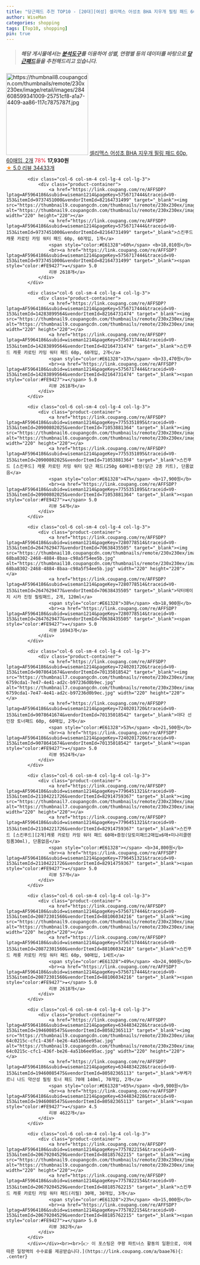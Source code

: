 ```yaml
---
title: "당근패드 추천 TOP10 - [20대][여성] 셀리맥스 어성초 BHA 지우개 필링 패드 60p, 60매입, 2개"
author: WiseMan
categories: shopping
tags: [Top10, shopping]
pin: true
---
```


> ##### 해당 게시물에서는 [**분석도구**](https://itemscout.io/)를 이용하여 **성별**, **연령별** 등의 데이터를 바탕으로 [**당근패드**](https://link.coupang.com/a/baae76)들을 추천해드리고 있습니다.
<div class="container"><div class="row">
            <div class="col-6 col-sm-4 col-lg-4 col-lg-3">
                <div class="product-container">
                    <a href="https://link.coupang.com/re/AFFSDP?lptag=AF5964186&subid=wiseman1214&pageKey=6470133507&traceid=V0-153&itemId=14200013674&vendorItemId=73570490174" target="_blank"><img src="https://thumbnail8.coupangcdn.com/thumbnails/remote/230x230ex/image/retail/images/284608599341009-25751cf8-a1a7-4409-aa86-117c7875787f.jpg" alt="https://thumbnail8.coupangcdn.com/thumbnails/remote/230x230ex/image/retail/images/284608599341009-25751cf8-a1a7-4409-aa86-117c7875787f.jpg" width="220" height="220"></a>
                    <a href="https://link.coupang.com/re/AFFSDP?lptag=AF5964186&subid=wiseman1214&pageKey=6470133507&traceid=V0-153&itemId=14200013674&vendorItemId=73570490174" target="_blank">셀리맥스 어성초 BHA 지우개 필링 패드 60p, 60매입, 2개</a>
                    <span style="color:#E61328">78%</span> <b>17,930원</b>
                    <br><a href="https://link.coupang.com/re/AFFSDP?lptag=AF5964186&subid=wiseman1214&pageKey=6470133507&traceid=V0-153&itemId=14200013674&vendorItemId=73570490174" target="_blank"><span style="color:#FE9427">★</span> 5.0
                    리뷰 34433개</a>
                </div>
            </div>
            
            <div class="col-6 col-sm-4 col-lg-4 col-lg-3">
                <div class="product-container">
                    <a href="https://link.coupang.com/re/AFFSDP?lptag=AF5964186&subid=wiseman1214&pageKey=5756717444&traceid=V0-153&itemId=9737451000&vendorItemId=82164731499" target="_blank"><img src="https://thumbnail9.coupangcdn.com/thumbnails/remote/230x230ex/image/vendor_inventory/4651/b0d9dea01aa7a8d459ed1ebfae8b857d6a96b05c90452e28552468283147.jpg" alt="https://thumbnail9.coupangcdn.com/thumbnails/remote/230x230ex/image/vendor_inventory/4651/b0d9dea01aa7a8d459ed1ebfae8b857d6a96b05c90452e28552468283147.jpg" width="220" height="220"></a>
                    <a href="https://link.coupang.com/re/AFFSDP?lptag=AF5964186&subid=wiseman1214&pageKey=5756717444&traceid=V0-153&itemId=9737451000&vendorItemId=82164731499" target="_blank">스킨푸드 캐롯 카로틴 카밍 워터 패드 60p, 60개입, 1개</a>
                    <span style="color:#E61328">60%</span> <b>18,010원</b>
                    <br><a href="https://link.coupang.com/re/AFFSDP?lptag=AF5964186&subid=wiseman1214&pageKey=5756717444&traceid=V0-153&itemId=9737451000&vendorItemId=82164731499" target="_blank"><span style="color:#FE9427">★</span> 5.0
                    리뷰 2618개</a>
                </div>
            </div>
            
            <div class="col-6 col-sm-4 col-lg-4 col-lg-3">
                <div class="product-container">
                    <a href="https://link.coupang.com/re/AFFSDP?lptag=AF5964186&subid=wiseman1214&pageKey=5756717444&traceid=V0-153&itemId=14283899564&vendorItemId=82164731474" target="_blank"><img src="https://thumbnail9.coupangcdn.com/thumbnails/remote/230x230ex/image/vendor_inventory/4651/b0d9dea01aa7a8d459ed1ebfae8b857d6a96b05c90452e28552468283147.jpg" alt="https://thumbnail9.coupangcdn.com/thumbnails/remote/230x230ex/image/vendor_inventory/4651/b0d9dea01aa7a8d459ed1ebfae8b857d6a96b05c90452e28552468283147.jpg" width="220" height="220"></a>
                    <a href="https://link.coupang.com/re/AFFSDP?lptag=AF5964186&subid=wiseman1214&pageKey=5756717444&traceid=V0-153&itemId=14283899564&vendorItemId=82164731474" target="_blank">스킨푸드 캐롯 카로틴 카밍 워터 패드 60p, 60개입, 2개</a>
                    <span style="color:#E61328">33%</span> <b>33,470원</b>
                    <br><a href="https://link.coupang.com/re/AFFSDP?lptag=AF5964186&subid=wiseman1214&pageKey=5756717444&traceid=V0-153&itemId=14283899564&vendorItemId=82164731474" target="_blank"><span style="color:#FE9427">★</span> 5.0
                    리뷰 2618개</a>
                </div>
            </div>
            
            <div class="col-6 col-sm-4 col-lg-4 col-lg-3">
                <div class="product-container">
                    <a href="https://link.coupang.com/re/AFFSDP?lptag=AF5964186&subid=wiseman1214&pageKey=7755351895&traceid=V0-153&itemId=20900802025&vendorItemId=71053881364" target="_blank"><img src="https://thumbnail6.coupangcdn.com/thumbnails/remote/230x230ex/image/vendor_inventory/e2f2/1aa7f4a9fa26e1d4f0b3ede923d44005ae8491bdb4306456826358ee713b.jpg" alt="https://thumbnail6.coupangcdn.com/thumbnails/remote/230x230ex/image/vendor_inventory/e2f2/1aa7f4a9fa26e1d4f0b3ede923d44005ae8491bdb4306456826358ee713b.jpg" width="220" height="220"></a>
                    <a href="https://link.coupang.com/re/AFFSDP?lptag=AF5964186&subid=wiseman1214&pageKey=7755351895&traceid=V0-153&itemId=20900802025&vendorItemId=71053881364" target="_blank">스킨푸드 [스킨푸드] 캐롯 카로틴 카밍 워터 당근 패드(250g 60매)+증정(당근 2종 키트), 단품없음</a>
                    <span style="color:#E61328">47%</span> <b>17,900원</b>
                    <br><a href="https://link.coupang.com/re/AFFSDP?lptag=AF5964186&subid=wiseman1214&pageKey=7755351895&traceid=V0-153&itemId=20900802025&vendorItemId=71053881364" target="_blank"><span style="color:#FE9427">★</span> 5.0
                    리뷰 54개</a>
                </div>
            </div>
            
            <div class="col-6 col-sm-4 col-lg-4 col-lg-3">
                <div class="product-container">
                    <a href="https://link.coupang.com/re/AFFSDP?lptag=AF5964186&subid=wiseman1214&pageKey=7280778514&traceid=V0-153&itemId=2647629477&vendorItemId=70638435505" target="_blank"><img src="https://thumbnail10.coupangcdn.com/thumbnails/remote/230x230ex/image/retail/images/8647948976661200-68ba8302-2468-4884-8baa-c98a5f54ee5b.jpg" alt="https://thumbnail10.coupangcdn.com/thumbnails/remote/230x230ex/image/retail/images/8647948976661200-68ba8302-2468-4884-8baa-c98a5f54ee5b.jpg" width="220" height="220"></a>
                    <a href="https://link.coupang.com/re/AFFSDP?lptag=AF5964186&subid=wiseman1214&pageKey=7280778514&traceid=V0-153&itemId=2647629477&vendorItemId=70638435505" target="_blank">닥터에이지 시카 진정 필링패드, 2개, 120ml</a>
                    <span style="color:#E61328">38%</span> <b>18,900원</b>
                    <br><a href="https://link.coupang.com/re/AFFSDP?lptag=AF5964186&subid=wiseman1214&pageKey=7280778514&traceid=V0-153&itemId=2647629477&vendorItemId=70638435505" target="_blank"><span style="color:#FE9427">★</span> 5.0
                    리뷰 16943개</a>
                </div>
            </div>
            
            <div class="col-6 col-sm-4 col-lg-4 col-lg-3">
                <div class="product-container">
                    <a href="https://link.coupang.com/re/AFFSDP?lptag=AF5964186&subid=wiseman1214&pageKey=7240201720&traceid=V0-153&itemId=9078641674&vendorItemId=70135018542" target="_blank"><img src="https://thumbnail7.coupangcdn.com/thumbnails/remote/230x230ex/image/retail/images/1055404455940432-6759cda1-7e47-4e41-ad2c-b97236d0b9ec.jpg" alt="https://thumbnail7.coupangcdn.com/thumbnails/remote/230x230ex/image/retail/images/1055404455940432-6759cda1-7e47-4e41-ad2c-b97236d0b9ec.jpg" width="220" height="220"></a>
                    <a href="https://link.coupang.com/re/AFFSDP?lptag=AF5964186&subid=wiseman1214&pageKey=7240201720&traceid=V0-153&itemId=9078641674&vendorItemId=70135018542" target="_blank">야다 선인장 토너패드 60p, 60매입, 2개</a>
                    <span style="color:#E61328">53%</span> <b>21,500원</b>
                    <br><a href="https://link.coupang.com/re/AFFSDP?lptag=AF5964186&subid=wiseman1214&pageKey=7240201720&traceid=V0-153&itemId=9078641674&vendorItemId=70135018542" target="_blank"><span style="color:#FE9427">★</span> 5.0
                    리뷰 9524개</a>
                </div>
            </div>
            
            <div class="col-6 col-sm-4 col-lg-4 col-lg-3">
                <div class="product-container">
                    <a href="https://link.coupang.com/re/AFFSDP?lptag=AF5964186&subid=wiseman1214&pageKey=7796451321&traceid=V0-153&itemId=21104221726&vendorItemId=82914759367" target="_blank"><img src="https://thumbnail7.coupangcdn.com/thumbnails/remote/230x230ex/image/vendor_inventory/5ddc/56e5c8bcf456d3c8778154ab20e5c98207ccfdcda8df4ec1bf2caf09aaf3.jpg" alt="https://thumbnail7.coupangcdn.com/thumbnails/remote/230x230ex/image/vendor_inventory/5ddc/56e5c8bcf456d3c8778154ab20e5c98207ccfdcda8df4ec1bf2caf09aaf3.jpg" width="220" height="220"></a>
                    <a href="https://link.coupang.com/re/AFFSDP?lptag=AF5964186&subid=wiseman1214&pageKey=7796451321&traceid=V0-153&itemId=21104221726&vendorItemId=82914759367" target="_blank">스킨푸드 [스킨푸드][2개]캐롯 카로틴 카밍 워터 패드 60매+증정(당토미패드2매입x6매+미나리클렌징폼30ml), 단품없음</a>
                    <span style="color:#E61328"></span> <b>34,800원</b>
                    <br><a href="https://link.coupang.com/re/AFFSDP?lptag=AF5964186&subid=wiseman1214&pageKey=7796451321&traceid=V0-153&itemId=21104221726&vendorItemId=82914759367" target="_blank"><span style="color:#FE9427">★</span> 5.0
                    리뷰 57개</a>
                </div>
            </div>
            
            <div class="col-6 col-sm-4 col-lg-4 col-lg-3">
                <div class="product-container">
                    <a href="https://link.coupang.com/re/AFFSDP?lptag=AF5964186&subid=wiseman1214&pageKey=5756717444&traceid=V0-153&itemId=20872301560&vendorItemId=88106034216" target="_blank"><img src="https://thumbnail9.coupangcdn.com/thumbnails/remote/230x230ex/image/vendor_inventory/0629/324331bdfc548d0eb3820ffbe23fe7c644fd46f728a4d9949bed5e80b91b.jpg" alt="https://thumbnail9.coupangcdn.com/thumbnails/remote/230x230ex/image/vendor_inventory/0629/324331bdfc548d0eb3820ffbe23fe7c644fd46f728a4d9949bed5e80b91b.jpg" width="220" height="220"></a>
                    <a href="https://link.coupang.com/re/AFFSDP?lptag=AF5964186&subid=wiseman1214&pageKey=5756717444&traceid=V0-153&itemId=20872301560&vendorItemId=88106034216" target="_blank">스킨푸드 캐롯 카로틴 카밍 워터 패드 60p, 90매입, 1세트</a>
                    <span style="color:#E61328">49%</span> <b>24,900원</b>
                    <br><a href="https://link.coupang.com/re/AFFSDP?lptag=AF5964186&subid=wiseman1214&pageKey=5756717444&traceid=V0-153&itemId=20872301560&vendorItemId=88106034216" target="_blank"><span style="color:#FE9427">★</span> 5.0
                    리뷰 2618개</a>
                </div>
            </div>
            
            <div class="col-6 col-sm-4 col-lg-4 col-lg-3">
                <div class="product-container">
                    <a href="https://link.coupang.com/re/AFFSDP?lptag=AF5964186&subid=wiseman1214&pageKey=6344834228&traceid=V0-153&itemId=19460085475&vendorItemId=80582365113" target="_blank"><img src="https://thumbnail9.coupangcdn.com/thumbnails/remote/230x230ex/image/retail/images/4615819414352584-64c0215c-cfc1-436f-be26-4a51b6ee95ac.jpg" alt="https://thumbnail9.coupangcdn.com/thumbnails/remote/230x230ex/image/retail/images/4615819414352584-64c0215c-cfc1-436f-be26-4a51b6ee95ac.jpg" width="220" height="220"></a>
                    <a href="https://link.coupang.com/re/AFFSDP?lptag=AF5964186&subid=wiseman1214&pageKey=6344834228&traceid=V0-153&itemId=19460085475&vendorItemId=80582365113" target="_blank">부케가르니 나드 약산성 필링 토너 패드 70매 140ml, 70개입, 2개</a>
                    <span style="color:#E61328">65%</span> <b>9,900원</b>
                    <br><a href="https://link.coupang.com/re/AFFSDP?lptag=AF5964186&subid=wiseman1214&pageKey=6344834228&traceid=V0-153&itemId=19460085475&vendorItemId=80582365113" target="_blank"><span style="color:#FE9427">★</span> 4.5
                    리뷰 4622개</a>
                </div>
            </div>
            
            <div class="col-6 col-sm-4 col-lg-4 col-lg-3">
                <div class="product-container">
                    <a href="https://link.coupang.com/re/AFFSDP?lptag=AF5964186&subid=wiseman1214&pageKey=7757822154&traceid=V0-153&itemId=20679204529&vendorItemId=88185762215" target="_blank"><img src="https://thumbnail9.coupangcdn.com/thumbnails/remote/230x230ex/image/vendor_inventory/f919/5595c1a20bbc187f113117a4e27a4c8906d11780f57562e1ba62cc7f44c7.jpg" alt="https://thumbnail9.coupangcdn.com/thumbnails/remote/230x230ex/image/vendor_inventory/f919/5595c1a20bbc187f113117a4e27a4c8906d11780f57562e1ba62cc7f44c7.jpg" width="220" height="220"></a>
                    <a href="https://link.coupang.com/re/AFFSDP?lptag=AF5964186&subid=wiseman1214&pageKey=7757822154&traceid=V0-153&itemId=20679204529&vendorItemId=88185762215" target="_blank">스킨푸드 캐롯 카로틴 카밍 워터 패드(리필) 30매, 30개입, 3개</a>
                    <span style="color:#E61328">23%</span> <b>15,000원</b>
                    <br><a href="https://link.coupang.com/re/AFFSDP?lptag=AF5964186&subid=wiseman1214&pageKey=7757822154&traceid=V0-153&itemId=20679204529&vendorItemId=88185762215" target="_blank"><span style="color:#FE9427">★</span> 5.0
                    리뷰 382개</a>
                </div>
            </div>
            </div></div><br><br>[👉 이 포스팅은 쿠팡 파트너스 활동의 일환으로, 이에 따른 일정액의 수수료를 제공받습니다.](https://link.coupang.com/a/baae76){: .center}